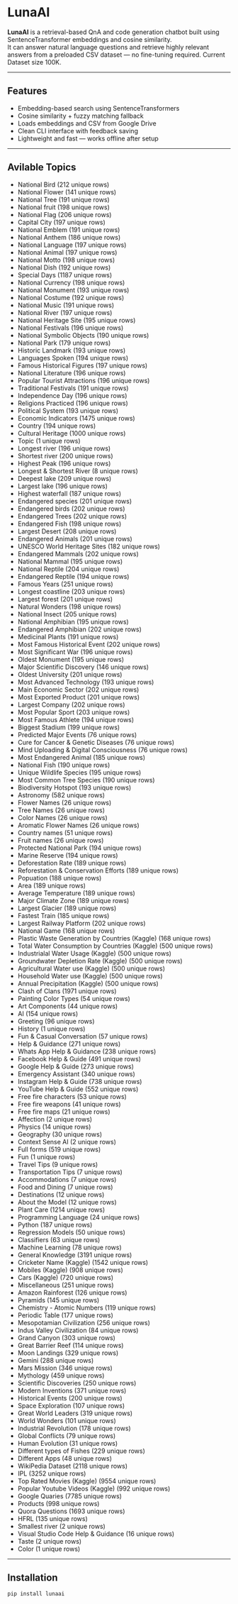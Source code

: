 # LunaAI

**LunaAI** is a retrieval-based QnA and code generation chatbot built using SentenceTransformer embeddings and cosine similarity.  
It can answer natural language questions and retrieve highly relevant answers from a preloaded CSV dataset — no fine-tuning required.
Current Dataset size 100K.

---

## Features

- Embedding-based search using SentenceTransformers
- Cosine similarity + fuzzy matching fallback
- Loads embeddings and CSV from Google Drive
- Clean CLI interface with feedback saving
- Lightweight and fast — works offline after setup

---

## Avilable Topics

- National Bird (212 unique rows)
- National Flower (141 unique rows)
- National Tree (191 unique rows)
- National fruit (198 unique rows)
- National Flag (206 unique rows)
- Capital City (197 unique rows)
- National Emblem (191 unique rows)
- National Anthem (186 unique rows)
- National Language (197 unique rows)
- National Animal (197 unique rows)
- National Motto (198 unique rows)
- National Dish (192 unique rows)
- Special Days (1187 unique rows)
- National Currency (198 unique rows)
- National Monument (193 unique rows)
- National Costume (192 unique rows)
- National Music (191 unique rows)
- National River (197 unique rows)
- National Heritage Site (195 unique rows)
- National Festivals (196 unique rows)
- National Symbolic Objects (190 unique rows)
- National Park (179 unique rows)
- Historic Landmark (193 unique rows)
- Languages Spoken (194 unique rows)
- Famous Historical Figures (197 unique rows)
- National Literature (196 unique rows)
- Popular Tourist Attractions (196 unique rows)
- Traditional Festivals (191 unique rows)
- Independence Day (196 unique rows)
- Religions Practiced (196 unique rows)
- Political System (193 unique rows)
- Economic Indicators (1475 unique rows)
- Country (194 unique rows)
- Cultural Heritage (1000 unique rows)
- Topic (1 unique rows)
- Longest river (196 unique rows)
- Shortest river (200 unique rows)
- Highest Peak (196 unique rows)
- Longest & Shortest River (8 unique rows)
- Deepest lake (209 unique rows)
- Largest lake (196 unique rows)
- Highest waterfall (187 unique rows)
- Endangered species (201 unique rows)
- Endangered birds (202 unique rows)
- Endangered Trees (202 unique rows)
- Endangered Fish (198 unique rows)
- Largest Desert (208 unique rows)
- Endangered Animals (201 unique rows)
- UNESCO World Heritage Sites (182 unique rows)
- Endangered Mammals (202 unique rows)
- National Mammal (195 unique rows)
- National Reptile (204 unique rows)
- Endangered Reptile (194 unique rows)
- Famous Years (251 unique rows)
- Longest coastline (203 unique rows)
- Largest forest (201 unique rows)
- Natural Wonders (198 unique rows)
- National Insect (205 unique rows)
- National Amphibian (195 unique rows)
- Endangered Amphibian (202 unique rows)
- Medicinal Plants (191 unique rows)
- Most Famous Historical Event (202 unique rows)
- Most Significant War (196 unique rows)
- Oldest Monument (195 unique rows)
- Major Scientific Discovery (146 unique rows)
- Oldest University (201 unique rows)
- Most Advanced Technology (193 unique rows)
- Main Economic Sector (202 unique rows)
- Most Exported Product (201 unique rows)
- Largest Company (202 unique rows)
- Most Popular Sport (203 unique rows)
- Most Famous Athlete (194 unique rows)
- Biggest Stadium (199 unique rows)
- Predicted Major Events (76 unique rows)
- Cure for Cancer & Genetic Diseases (76 unique rows)
- Mind Uploading & Digital Consciousness (76 unique rows)
- Most Endangered Animal (185 unique rows)
- National Fish (190 unique rows)
- Unique Wildlife Species (195 unique rows)
- Most Common Tree Species (190 unique rows)
- Biodiversity Hotspot (193 unique rows)
- Astronomy (582 unique rows)
- Flower Names (26 unique rows)
- Tree Names (26 unique rows)
- Color Names (26 unique rows)
- Aromatic Flower Names (26 unique rows)
- Country names (51 unique rows)
- Fruit names (26 unique rows)
- Protected National Park (194 unique rows)
- Marine Reserve (194 unique rows)
- Deforestation Rate (189 unique rows)
- Reforestation & Conservation Efforts (189 unique rows)
- Popuation (188 unique rows)
- Area (189 unique rows)
- Average Temperature (189 unique rows)
- Major Climate Zone (189 unique rows)
- Largest Glacier (189 unique rows)
- Fastest Train (185 unique rows)
- Largest Railway Platform (202 unique rows)
- National Game (168 unique rows)
- Plastic Waste Generation by Countries (Kaggle) (168 unique rows)
- Total Water Consumption by Countries (Kaggle) (500 unique rows)
- Industrialal Water Usage (Kaggle) (500 unique rows)
- Groundwater Depletion Rate (Kaggle) (500 unique rows)
- Agricultural Water use (Kaggle) (500 unique rows)
- Household Water use (Kaggle) (500 unique rows)
- Annual Precipitation (Kaggle) (500 unique rows)
- Clash of Clans (1971 unique rows)
- Painting Color Types (54 unique rows)
- Art Components (44 unique rows)
- AI (154 unique rows)
- Greeting (96 unique rows)
- History (1 unique rows)
- Fun & Casual Conversation (57 unique rows)
- Help & Guidance (271 unique rows)
- Whats App Help & Guidance (238 unique rows)
- Facebook Help & Guide (491 unique rows)
- Google Help & Guide (273 unique rows)
- Emergency Assistant (340 unique rows)
- Instagram Help & Guide (738 unique rows)
- YouTube Help & Guide (552 unique rows)
- Free fire characters (53 unique rows)
- Free fire weapons (41 unique rows)
- Free fire maps (21 unique rows)
- Affection (2 unique rows)
- Physics (14 unique rows)
- Geography (30 unique rows)
- Context Sense AI (2 unique rows)
- Full forms (519 unique rows)
- Fun (1 unique rows)
- Travel Tips (9 unique rows)
- Transportation Tips (7 unique rows)
- Accommodations (7 unique rows)
- Food and Dining (7 unique rows)
- Destinations (12 unique rows)
- About the Model (12 unique rows)
- Plant Care (1214 unique rows)
- Programming Language (24 unique rows)
- Python (187 unique rows)
- Regression Models (50 unique rows)
- Classifiers (63 unique rows)
- Machine Learning (78 unique rows)
- General Knowledge (3191 unique rows)
- Cricketer Name (Kaggle) (1542 unique rows)
- Mobiles (Kaggle) (908 unique rows)
- Cars (Kaggle) (720 unique rows)
- Miscellaneous (251 unique rows)
- Amazon Rainforest (126 unique rows)
- Pyramids (145 unique rows)
- Chemistry - Atomic Numbers (119 unique rows)
- Periodic Table (177 unique rows)
- Mesopotamian Civilization (256 unique rows)
- Indus Valley Civilization (84 unique rows)
- Grand Canyon (303 unique rows)
- Great Barrier Reef (114 unique rows)
- Moon Landings (329 unique rows)
- Gemini (288 unique rows)
- Mars Mission (346 unique rows)
- Mythology (459 unique rows)
- Scientific Discoveries (250 unique rows)
- Modern Inventions (371 unique rows)
- Historical Events (200 unique rows)
- Space Exploration (107 unique rows)
- Great World Leaders (319 unique rows)
- World Wonders (101 unique rows)
- Industrial Revolution (178 unique rows)
- Global Conflicts (79 unique rows)
- Human Evolution (31 unique rows)
- Different types of Fishes (229 unique rows)
- Different Apps (48 unique rows)
- WikiPedia Dataset (2118 unique rows)
- IPL (3252 unique rows)
- Top Rated Movies (Kaggle) (9554 unique rows)
- Popular Youtube Videos (Kaggle) (992 unique rows)
- Google Quaries (7785 unique rows)
- Products (998 unique rows)
- Quora Questions (1693 unique rows)
- HFRL (135 unique rows)
- Smallest river (2 unique rows)
- Visual Studio Code Help & Guidance (16 unique rows)
- Taste (2 unique rows)
- Color (1 unique rows)

---

## Installation

```bash
pip install lunaai
